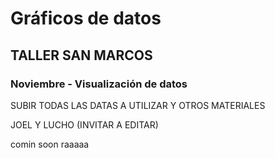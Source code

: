 # Gráficos de datos

## TALLER SAN MARCOS

### Noviembre - Visualización de datos

SUBIR TODAS LAS DATAS A UTILIZAR Y OTROS MATERIALES

JOEL Y LUCHO (INVITAR A EDITAR)

comin soon raaaaa
